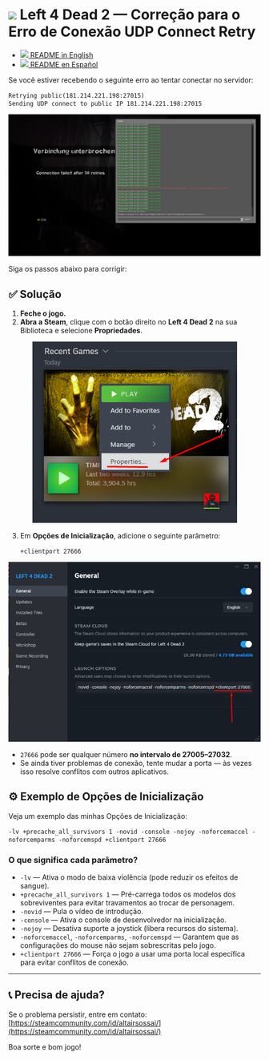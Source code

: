 # <img src="https://cdn.jsdelivr.net/gh/hjnilsson/country-flags/svg/br.svg" width="40"/> Left 4 Dead 2 — Correção para o Erro de Conexão UDP Connect Retry

- [<img src="https://cdn.jsdelivr.net/gh/hjnilsson/country-flags/svg/us.svg" width="20"/> README in English](./L4D2_CONNECT_FIX.en.md)
- [<img src="https://cdn.jsdelivr.net/gh/hjnilsson/country-flags/svg/es.svg" width="20"/> README en Español](./L4D2_CONNECT_FIX.es.md)

Se você estiver recebendo o seguinte erro ao tentar conectar no servidor:

```
Retrying public(181.214.221.198:27015)
Sending UDP connect to public IP 181.214.221.198:27015
```

<p align="center">
  <img src="/tutorials/assets/connection-failed.jpg?raw=true" alt="Falha na conexão após 30 tentativas"/>
</p>

Siga os passos abaixo para corrigir:

## ✅ Solução

1. **Feche o jogo.**
2. **Abra a Steam**, clique com o botão direito no **Left 4 Dead 2** na sua Biblioteca e selecione **Propriedades**.

<p align="center">
  <img src="/tutorials/assets/l4d2-properties.png?raw=true" alt="Propriedades do Left 4 Dead 2"/>
</p>

3. Em **Opções de Inicialização**, adicione o seguinte parâmetro:

   ```
   +clientport 27666
   ```

<p align="center">
  <img src="/tutorials/assets/l4d2-launch-options.png?raw=true" alt="Opções de inicialização do Left 4 Dead 2"/>
</p>

* `27666` pode ser qualquer número **no intervalo de 27005–27032**.
* Se ainda tiver problemas de conexão, tente mudar a porta — às vezes isso resolve conflitos com outros aplicativos.

## ⚙️ Exemplo de Opções de Inicialização

Veja um exemplo das minhas Opções de Inicialização:

```
-lv +precache_all_survivors 1 -novid -console -nojoy -noforcemaccel -noforcemparms -noforcemspd +clientport 27666
```

### O que significa cada parâmetro?

* `-lv` — Ativa o modo de baixa violência (pode reduzir os efeitos de sangue).
* `+precache_all_survivors 1` — Pré-carrega todos os modelos dos sobreviventes para evitar travamentos ao trocar de personagem.
* `-novid` — Pula o vídeo de introdução.
* `-console` — Ativa o console de desenvolvedor na inicialização.
* `-nojoy` — Desativa suporte a joystick (libera recursos do sistema).
* `-noforcemaccel`, `-noforcemparms`, `-noforcemspd` — Garantem que as configurações do mouse não sejam sobrescritas pelo jogo.
* `+clientport 27666` — Força o jogo a usar uma porta local específica para evitar conflitos de conexão.

---

## 📞 Precisa de ajuda?

Se o problema persistir, entre em contato: [https://steamcommunity.com/id/altairsossai/](https://steamcommunity.com/id/altairsossai/)

Boa sorte e bom jogo!